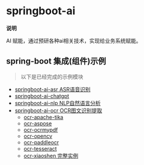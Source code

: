 # springboot-ai

**说明**

AI 赋能，通过预研各种ai相关技术，实现给业务系统赋能。

## spring-boot 集成(组件)示例

> 以下是已经完成的示例模块

- [springboot-ai-asr ASR语音识别](./springboot-ai-asr)
- [springboot-ai-chatgpt](./springboot-ai-chatgpt)
- [springboot-ai-nlp NLP自然语言分析](springboot-ai-nlp)
- [springboot-ai-ocr OCR图文识别提取](springboot-ai-ocr)
    - [ocr-apache-tika](springboot-ai-ocr/ocr-apache-tika)
    - [ocr-aspose](springboot-ai-ocr/ocr-aspose)
    - [ocr-ocrmypdf](springboot-ai-ocr/ocr-ocrmypdf)
    - [ocr-opencv](springboot-ai-ocr/ocr-opencv)
    - [ocr-paddleocr](springboot-ai-ocr/ocr-paddleocr)
    - [ocr-tesseract](springboot-ai-ocr/ocr-tesseract)
    - [ocr-xiaoshen 完整实例](springboot-ai-ocr/ocr-xiaoshen)

